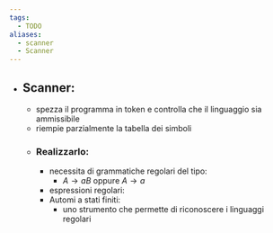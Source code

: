 ```yaml
---
tags:
  - TODO
aliases:
  - scanner
  - Scanner
---
```


- ## Scanner:
	- spezza il programma in token e controlla che il linguaggio sia ammissibile
	- riempie parzialmente la tabella dei simboli
	- ### Realizzarlo:
		- necessita di grammatiche regolari del tipo:
			- $A\to aB$ oppure $A\to a$
		- espressioni regolari:
		- Automi a stati finiti:
			- uno strumento che permette di riconoscere i linguaggi regolari 